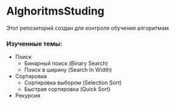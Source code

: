 # AlghoritmsStuding

Этот репозиторий создан для контроля обучения алгоритмам

### Изученные темы:

* Поиск
  * Бинарный поиск (Binary Search)
  * Поиск в ширину (Search In Width)
* Сортировка
  * Сортировка выбором (Selection Sort)
  * Быстрая сортировка (Quick Sort)
* Рекурсия
